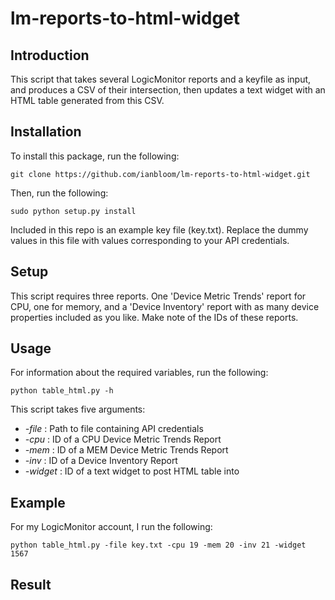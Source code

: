 # lm-reports-to-html-widget

## Introduction
This script that takes several LogicMonitor reports and a keyfile as input, and produces a CSV of their intersection, then updates a text widget with an HTML table generated from this CSV.

## Installation

To install this package, run the following:

```
git clone https://github.com/ianbloom/lm-reports-to-html-widget.git
```

Then, run the following:

```
sudo python setup.py install
```

Included in this repo is an example key file (key.txt).  Replace the dummy values in this file with values corresponding to your API credentials.

## Setup

This script requires three reports.  One 'Device Metric Trends' report for CPU, one for memory, and a 'Device Inventory' report with as many device properties included as you like.  Make note of the IDs of these reports.

## Usage

For information about the required variables, run the following:

```
python table_html.py -h
```

This script takes five arguments:
* _-file_ : Path to file containing API credentials
* _-cpu_ : ID of a CPU Device Metric Trends Report
* _-mem_ : ID of a MEM Device Metric Trends Report
* _-inv_ : ID of a Device Inventory Report
* _-widget_ : ID of a text widget to post HTML table into

## Example

For my LogicMonitor account, I run the following:

```
python table_html.py -file key.txt -cpu 19 -mem 20 -inv 21 -widget 1567
```

## Result


